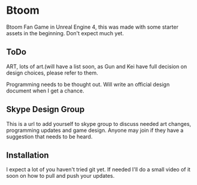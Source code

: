 # Btoom
Btoom Fan Game in Unreal Engine 4, this was made with some starter assets in the beginning. Don't expect much yet.

ToDo
----
ART, lots of art.(will have a list soon, as Gun and Kei have full decision on design choices, please refer to them.

Programming needs to be thought out. Will write an official design document when I get a chance.

Skype Design Group
------------------
This is a url to add yourself to skype group to discuss needed art changes, programming updates and game design. Anyone may join if they have a suggestion that needs to be heard.

Installation
------------
I expect a lot of you haven't tried git yet. If needed I'll do a small video of it soon on how to pull and push your updates.